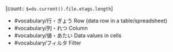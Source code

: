 [count:: `$=dv.current().file.etags.length`]

- #vocabulary/行・ぎょう Row (data row in a table/spreadsheet)
- #vocabulary/列・れつ Column
- #vocabulary/値・あたい Data values in cells
- #vocabulary/フィルタ Filter